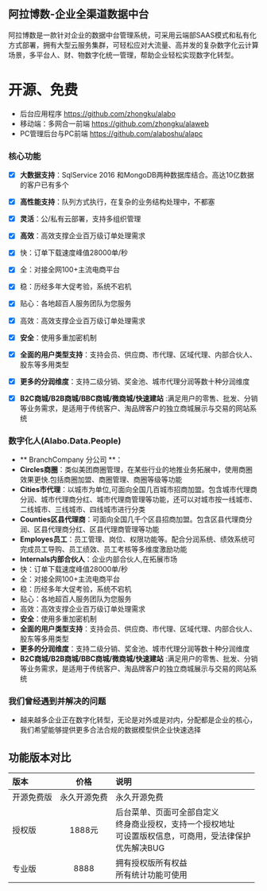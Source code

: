 ﻿
## 阿拉博数-企业全渠道数据中台

阿拉博数是一款针对企业的数据中台管理系统，可采用云端部SAAS模式和私有化方式部署，拥有大型云服务集群，可轻松应对大流量、高并发的复杂数字化云计算场景，多平台人、财、物数字化统一管理，帮助企业轻松实现数字化转型。

# 开源、免费
- 后台应用程序 https://github.com/zhongku/alabo
- 移动端：多网合一前端 https://github.com/zhongku/alaweb
- PC管理后台与PC前端 https://github.com/alaboshu/alapc

### 核心功能
- [x] **大数据支持**：SqlService 2016 和MongoDB两种数据库结合。高达10亿数据的客户已有多个
- [x] **高性能支持**：队列方式执行，在复杂的业务结构处理中，不都塞
- [x] **灵活**：公/私有云部署，支持多组织管理
- [x]  **高效**：高效支撑企业百万级订单处理需求
- [x]  快：订单下载速度峰值28000单/秒
- [x]  全：对接全网100+主流电商平台
- [x]  稳：历经多年大促考验，系统不宕机
- [x]  贴心：各地超百人服务团队为您服务
- [x]  高效：高效支撑企业百万级订单处理需求
- [x] **安全**：使用多重加密机制
- [x] **全面的用户类型支持**：支持会员、供应商、市代理、区域代理、内部合伙人、股东等多用类型
- [x] **更多的分润维度**：支持二级分销、奖金池、城市代理分润等数十种分润维度
- [x] **B2C商城/B2B商城/BBC商城/微商城/快速建站** :满足用户的零售、批发、分销等业务需求，是适用于传统客户、淘品牌客户的独立商城展示与交易的网站系统


### 数字化人(Alabo.Data.People)
- ** BranchCompany 分公司 **：
-  **Circles商圈**：类似美团商圈管理，在某些行业的地推业务拓展中，使用商圈效果更快.包括商圈加盟、商圈管理、商圈等级等功能
-  **Cities市代理**：以城市为单位,可面向全国几百城市招商加盟。包含城市代理商分润、城市代理商分红、城市代理商管理等功能，还可以对城市按一线城市、二线城市、三线城市、四线城市进行分类
-  **Counties区县代理商**：可面向全国几千个区县招商加盟。包含区县代理商分润、区县代理商分红、区县代理商管理等功能
-  **Employes员工**：员工管理、岗位、权限功能等。配合分润系统、绩效系统可完成员工导购、员工绩效、员工考核等多维度激励功能
-   **Internals内部合伙人**：企业内部合伙人,在拓展市场
-   快：订单下载速度峰值28000单/秒
-   全：对接全网100+主流电商平台
-  稳：历经多年大促考验，系统不宕机
-   贴心：各地超百人服务团队为您服务
-   高效：高效支撑企业百万级订单处理需求
-  **安全**：使用多重加密机制
-  **全面的用户类型支持**：支持会员、供应商、市代理、区域代理、内部合伙人、股东等多用类型
-  **更多的分润维度**：支持二级分销、奖金池、城市代理分润等数十种分润维度
-  **B2C商城/B2B商城/BBC商城/微商城/快速建站** :满足用户的零售、批发、分销等业务需求，是适用于传统客户、淘品牌客户的独立商城展示与交易的网站系统

### 我们曾经遇到并解决的问题
- 越来越多企业正在数字化转型，无论是对外或是对内，分配都是企业的核心，我们希望能够提供更多合法合规的数据模型供企业快速选择

## 功能版本对比

版本 | 价格 | 说明
:----------- | :------: | :-------------------
 开源免费版        |     永久开源免费|       永久开源免费
 授权版        |  1888元|       后台菜单、页面可全部自定义<br/>终身商业授权，支持一个授权地址<br/>可设置版权信息，可商用，受法律保护<br/>优先解决BUG
 专业版        |     8888 |       拥有授权版所有权益<br/>所有统计功能可使用



